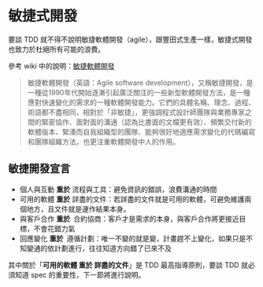 # 敏捷式開發

要談 TDD 就不得不說明敏捷軟體開發（agile），跟豐田式生產一樣，敏捷式開發也致力於杜絕所有可能的浪費。

參考 wiki 中的說明：[敏捷軟體開發](http://zh.wikipedia.org/wiki/%E6%95%8F%E6%8D%B7%E8%BD%AF%E4%BB%B6%E5%BC%80%E5%8F%91)

> 敏捷軟體開發（英語：Agile software development），又稱敏捷開發，是一種從1990年代開始逐漸引起廣泛關注的一些新型軟體開發方法，是一種應對快速變化的需求的一種軟體開發能力。它們的具體名稱、理念、過程、術語都不盡相同，相對於「非敏捷」，更強調程式設計師團隊與業務專家之間的緊密協作、面對面的溝通（認為比書面的文檔更有效）、頻繁交付新的軟體版本、緊湊而自我組織型的團隊、能夠很好地適應需求變化的代碼編寫和團隊組織方法，也更注重軟體開發中人的作用。

## 敏捷開發宣言
-	個人與互動 **重於** 流程與工具：避免資訊的錯誤，浪費溝通的時間
-	可用的軟體 **重於** 詳盡的文件：若詳盡的文件就是可用的軟體，可避免維護兩個地方，且文件就是運作結果本身。
-	與客戶合作 **重於** 合約協商：客戶才是需求的本身，與客戶合作將更接近目標，不會花錯力氣
-	回應變化 **重於** 遵循計劃：唯一不變的就是變，計畫趕不上變化，如果只是不知變通的依計劃進行，往往知道方向錯了已來不及

其中關於「**可用的軟體 **重於** 詳盡的文件**」是 TDD 最高指導原則，要談 TDD 就必須知道 spec 的重要性，下一節將進行說明。
